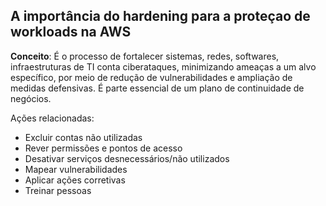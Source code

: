 ## A importância do hardening para a proteçao de workloads na AWS

**Conceito**:
É o processo de fortalecer sistemas, redes, softwares, infraestruturas de TI conta ciberataques, minimizando ameaças a um alvo específico, por meio de redução de vulnerabilidades e ampliação de medidas defensivas.
É parte essencial de um plano de continuidade de negócios.   

Ações relacionadas: 
 - Excluir contas não utilizadas 
 - Rever permissões e pontos de acesso 
 - Desativar serviços desnecessários/não utilizados 
 - Mapear vulnerabilidades
 - Aplicar ações corretivas 
 - Treinar pessoas 